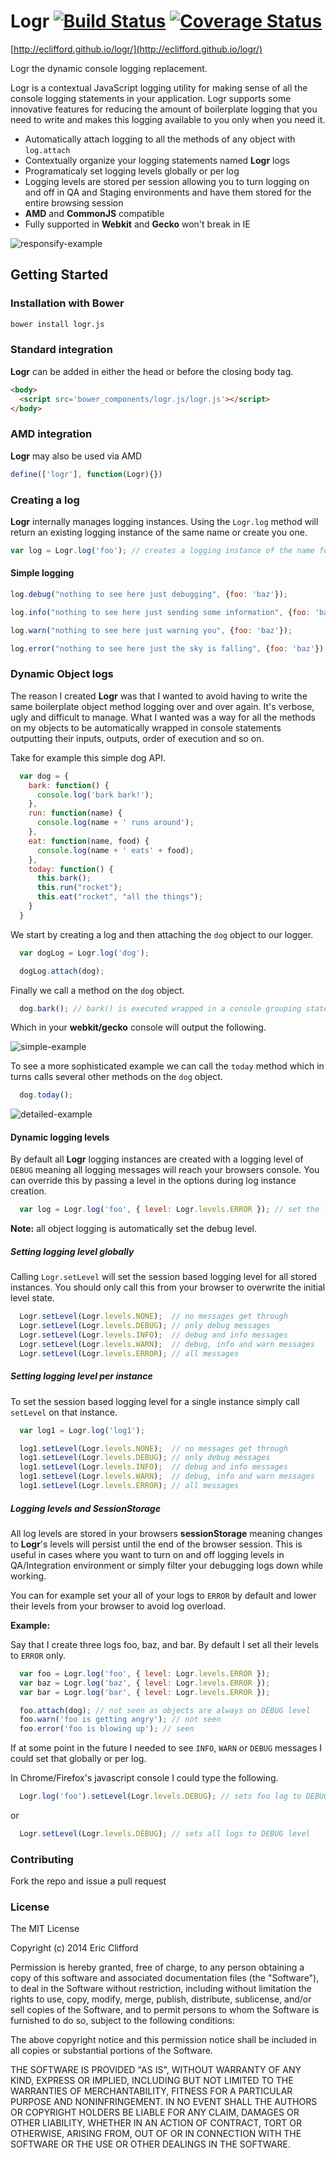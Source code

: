 # Logr [![Build Status](https://travis-ci.org/eclifford/logr.svg?branch=master)](https://travis-ci.org/eclifford/logr) [![Coverage Status](https://img.shields.io/coveralls/eclifford/logr.svg)](https://coveralls.io/r/eclifford/logr?branch=master)
[http://eclifford.github.io/logr/](http://eclifford.github.io/logr/)

Logr the dynamic console logging replacement.

Logr is a contextual JavaScript logging utility for making sense of all the console logging statements
in your application. Logr supports some innovative features for reducing the amount of boilerplate logging
that you need to write and makes this logging available to you only when you need it.

- Automatically attach logging to all the methods of any object with `log.attach`
- Contextually organize your logging statements named **Logr** logs
- Programaticaly set logging levels globally or per log
- Logging levels are stored per session allowing you to turn logging on and off in QA and Staging environments and have them stored for the
entire browsing session
- **AMD** and **CommonJS** compatible
- Fully supported in **Webkit** and **Gecko** won't break in IE

![responsify-example](http://f.cl.ly/items/200U1Z0v092j371g3k0o/Image%202014-09-23%20at%2012.51.22.png)

## Getting Started

### Installation with Bower

```bash
bower install logr.js
```

### Standard integration

**Logr** can be added in either the head or before the closing body tag.

```html
<body>
  <script src='bower_components/logr.js/logr.js'></script>
</body>
```

### AMD integration

**Logr** may also be used via AMD

```js
define(['logr'], function(Logr){})
```

### Creating a log

**Logr** internally manages logging instances. Using the `Logr.log` method will
return an existing logging instance of the same name or create you one.

```js
var log = Logr.log('foo'); // creates a logging instance of the name foo
```

#### Simple logging

```js
log.debug("nothing to see here just debugging", {foo: 'baz'});
```

```js
log.info("nothing to see here just sending some information", {foo: 'baz'});
```

```js
log.warn("nothing to see here just warning you", {foo: 'baz'});
```

```js
log.error("nothing to see here just the sky is falling", {foo: 'baz'});
```

### Dynamic Object logs

The reason I created **Logr** was that I wanted to avoid having to write the same boilerplate
object method logging over and over again. It's verbose, ugly and difficult to manage. What I
wanted was a way for all the methods on my objects to be automatically wrapped in console statements
outputting their inputs, outputs, order of execution and so on.

Take for example this simple dog API.

```js
  var dog = {
    bark: function() {
      console.log('bark bark!');
    },
    run: function(name) {
      console.log(name + ' runs around');
    },
    eat: function(name, food) {
      console.log(name + ' eats' + food);
    },
    today: function() {
      this.bark();
      this.run("rocket");
      this.eat("rocket", "all the things");
    }  
  }
```
We start by creating a log and then attaching the `dog` object to our logger.

```js
  var dogLog = Logr.log('dog');

  dogLog.attach(dog);
```

Finally we call a method on the `dog` object.

```js
  dog.bark(); // bark() is executed wrapped in a console grouping statement
```

Which in your **webkit/gecko** console will output the following.

![simple-example](http://f.cl.ly/items/1o3f1p2v310E2U0O283z/Image%202014-09-22%20at%2019.52.10.png)


To see a more sophisticated example we can call the `today` method which in turns
calls several other methods on the `dog` object.

```js
  dog.today();
```

![detailed-example](http://f.cl.ly/items/3F0n3E3E3o0K111h2J3A/Image%202014-09-22%20at%2019.52.47.png)

#### Dynamic logging levels

By default all **Logr** logging instances are created with a logging level of `DEBUG` meaning all
logging messages will reach your browsers console. You can override this by passing a level in the options
during log instance creation.

```js
  var log = Logr.log('foo', { level: Logr.levels.ERROR }); // set the logger level to error and above
```

**Note:** all object logging is automatically set the debug level.

##### Setting logging level globally

Calling `Logr.setLevel` will set the session based logging level for all stored instances. You should only call this from
your browser to overwrite the initial level state.

```js
  Logr.setLevel(Logr.levels.NONE);  // no messages get through
  Logr.setLevel(Logr.levels.DEBUG); // only debug messages
  Logr.setLevel(Logr.levels.INFO);  // debug and info messages
  Logr.setLevel(Logr.levels.WARN);  // debug, info and warn messages
  Logr.setLevel(Logr.levels.ERROR); // all messages
```

##### Setting logging level per instance

To set the session based logging level for a single instance simply call `setLevel` on that instance.

```js
  var log1 = Logr.log('log1');

  log1.setLevel(Logr.levels.NONE);  // no messages get through
  log1.setLevel(Logr.levels.DEBUG); // only debug messages
  log1.setLevel(Logr.levels.INFO);  // debug and info messages
  log1.setLevel(Logr.levels.WARN);  // debug, info and warn messages
  log1.setLevel(Logr.levels.ERROR); // all messages
```

##### Logging levels and SessionStorage

All log levels are stored in your browsers **sessionStorage** meaning changes to
**Logr**'s levels will persist until the end of the browser session. This is useful in cases
where you want to turn on and off logging levels in QA/Integration environment or simply filter
your debugging logs down while working.

You can for example set your all of your logs to `ERROR` by default and lower their levels
from your browser to avoid log overload.

**Example:**

Say that I create three logs foo, baz, and bar. By default I set all their
levels to `ERROR` only.

```js
  var foo = Logr.log('foo', { level: Logr.levels.ERROR });
  var baz = Logr.log('baz', { level: Logr.levels.ERROR });
  var bar = Logr.log('bar', { level: Logr.levels.ERROR });

  foo.attach(dog); // not seen as objects are always on DEBUG level
  foo.warn('foo is getting angry'); // not seen
  foo.error('foo is blowing up'); // seen
```

If at some point in the future I needed to see `INFO`, `WARN` or `DEBUG` messages
I could set that globally or per log.

In Chrome/Firefox's javascript console I could type the following.

```js
  Logr.log('foo').setLevel(Logr.levels.DEBUG); // sets foo log to DEBUG level
```
or

```js
  Logr.setLevel(Logr.levels.DEBUG); // sets all logs to DEBUG level
```

### Contributing

Fork the repo and issue a pull request

### License

The MIT License

Copyright (c) 2014 Eric Clifford

Permission is hereby granted, free of charge, to any person obtaining a copy
of this software and associated documentation files (the "Software"), to deal
in the Software without restriction, including without limitation the rights
to use, copy, modify, merge, publish, distribute, sublicense, and/or sell
copies of the Software, and to permit persons to whom the Software is
furnished to do so, subject to the following conditions:

The above copyright notice and this permission notice shall be included in
all copies or substantial portions of the Software.

THE SOFTWARE IS PROVIDED "AS IS", WITHOUT WARRANTY OF ANY KIND, EXPRESS OR
IMPLIED, INCLUDING BUT NOT LIMITED TO THE WARRANTIES OF MERCHANTABILITY,
FITNESS FOR A PARTICULAR PURPOSE AND NONINFRINGEMENT. IN NO EVENT SHALL THE
AUTHORS OR COPYRIGHT HOLDERS BE LIABLE FOR ANY CLAIM, DAMAGES OR OTHER
LIABILITY, WHETHER IN AN ACTION OF CONTRACT, TORT OR OTHERWISE, ARISING FROM,
OUT OF OR IN CONNECTION WITH THE SOFTWARE OR THE USE OR OTHER DEALINGS IN
THE SOFTWARE.
